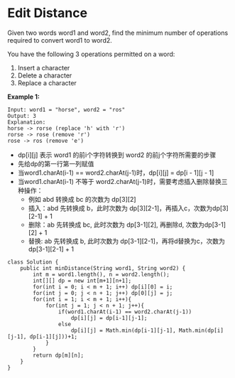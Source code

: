 # Edit Distance

Given two words word1 and word2, find the minimum number of operations required to convert word1 to word2.

You have the following 3 operations permitted on a word:

1. Insert a character
2. Delete a character
3. Replace a character

**Example 1:**
```
Input: word1 = "horse", word2 = "ros"
Output: 3
Explanation: 
horse -> rorse (replace 'h' with 'r')
rorse -> rose (remove 'r')
rose -> ros (remove 'e')
```

* dp[i][j] 表示 word1 的前i个字符转换到 word2 的前j个字符所需要的步骤
* 先给dp的第一行第一列赋值
* 当word1.charAt(i-1) == word2.charAt(j-1)时，dp[i][j] = dp[i - 1][j - 1]
* 当word1.charAt(i-1) 不等于 word2.charAt(j-1)时，需要考虑插入删除替换三种操作：
  * 例如 abd 转换成 bc 的次数为 dp[3][2]
  * 插入：abd 先转换成 b，此时次数为 dp[3][2-1]，再插入c，次数为dp[3][2-1] + 1
  * 删除：ab 先转换成 bc, 此时次数为 dp[3-1][2], 再删除d, 次数为dp[3-1][2] + 1
  * 替换: ab 先转换成 b, 此时次数为 dp[3-1][2-1]，再将d替换为c，次数为 dp[3-1][2-1] + 1

```
class Solution {
    public int minDistance(String word1, String word2) {
        int m = word1.length(), n = word2.length();
        int[][] dp = new int[m+1][n+1];
        for(int i = 0; i < m + 1; i++) dp[i][0] = i;
        for(int j = 0; j < n + 1; j++) dp[0][j] = j;
        for(int i = 1; i < m + 1; i++){
            for(int j = 1; j < n + 1; j++){
                if(word1.charAt(i-1) == word2.charAt(j-1))
                    dp[i][j] = dp[i-1][j-1];
                else
                    dp[i][j] = Math.min(dp[i-1][j-1], Math.min(dp[i][j-1], dp[i-1][j]))+1;
            }
        }
        return dp[m][n];
    }
}
```
